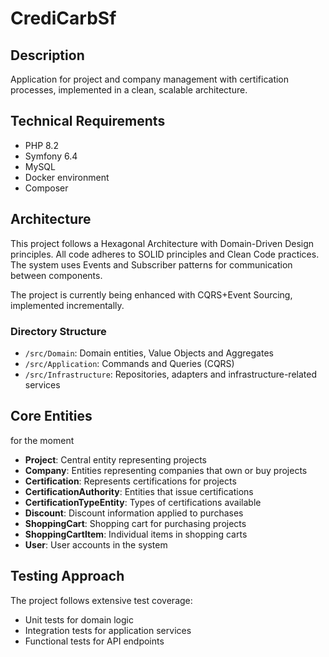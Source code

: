 # CrediCarbSf

## Description
Application for project and company management with certification processes, implemented in a clean, scalable architecture.

## Technical Requirements
- PHP 8.2
- Symfony 6.4
- MySQL
- Docker environment
- Composer

## Architecture
This project follows a Hexagonal Architecture with Domain-Driven Design principles. All code adheres to SOLID principles and Clean Code practices. The system uses Events and Subscriber patterns for communication between components.

The project is currently being enhanced with CQRS+Event Sourcing, implemented incrementally.

### Directory Structure
- `/src/Domain`: Domain entities, Value Objects and Aggregates
- `/src/Application`: Commands and Queries (CQRS)
- `/src/Infrastructure`: Repositories, adapters and infrastructure-related services

## Core Entities
for the moment
- **Project**: Central entity representing projects
- **Company**: Entities representing companies that own or buy projects
- **Certification**: Represents certifications for projects
- **CertificationAuthority**: Entities that issue certifications
- **CertificationTypeEntity**: Types of certifications available
- **Discount**: Discount information applied to purchases
- **ShoppingCart**: Shopping cart for purchasing projects
- **ShoppingCartItem**: Individual items in shopping carts
- **User**: User accounts in the system

## Testing Approach
The project follows extensive test coverage:
- Unit tests for domain logic
- Integration tests for application services
- Functional tests for API endpoints
